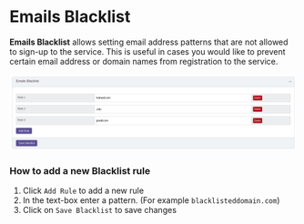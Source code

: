 # Emails Blacklist

**Emails Blacklist** allows setting email address patterns that are not allowed to sign-up to the service. This is useful in cases you would like to prevent certain email address or domain names from registration to the service. 

![Emails Blacklist blocks hotmail.com gmail.com and .edu domain names](../../../.gitbook/assets/image%20%2818%29%20%281%29%20%281%29.png)

### How to add a new Blacklist rule

1. Click  `Add Rule`  to add a new rule
2. In the text-box enter a pattern. \(For example `blacklisteddomain.com`\)
3. Click on `Save Blacklist` to save changes

